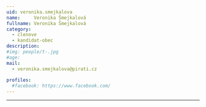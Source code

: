 ```yaml
---
uid: veronika.smejkalova
name:     Veronika Šmejkalová
fullname: Veronika Šmejkalová
category:
  - clenove
  - kandidat-obec
description: 
#img: people/t-.jpg
#age: 
mail:
  - veronika.smejkalova@pirati.cz
 
profiles:
  #facebook: https://www.facebook.com/
---
```


---